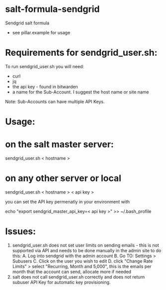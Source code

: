 # salt-formula-sendgrid
Sendgrid salt formula 
  - see pillar.example for usage

# Requirements for sendgrid_user.sh:
To run sendgrid_user.sh you will need: 

  - curl
  - jq
  - the api key - found in bitwarden
  - a name for the Sub-Account.  I suggest the host name or site name

 Note: Sub-Accounts can have multiple API Keys.


# Usage:

# on the salt master server:
sendgrid_user.sh < hostname >

# on any other server or local

sendgrid_user.sh < hostname > < api key >

you can set the API key permenatly in your environment with

echo "export sendgrid_master_api_key=< api key >" >> ~/.bash_profile


# Issues:

1. sendgrid_user.sh does not set user limits on sending emails - this is not supported via API and needs to be done manually in the admin site to do this:
  A. Log into sendgrid with the admin account
  B. Go TO: Settings > Subusers
  C. Click on the user you wish to edit
  D. click "Change Rate Limits" > select "Recurring, Month and 5,000", this is the emails per month that the account can send, allocate more if needed
2. salt does not call sendgrid_user.sh correctly and does not return subuser API Key for automatic key provisioning.
